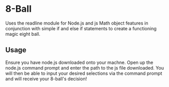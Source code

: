 # 8-Ball
Uses the readline module for Node.js and js Math object features in conjunction with simple if and else if statements to create a functioning magic eight ball.

## Usage
Ensure you have node.js downloaded onto your machne. Open up the node.js command prompt and enter the path to the js file downloaded. You will then be able to input your desired selections via the command prompt and will receive your 8-ball's decision!
